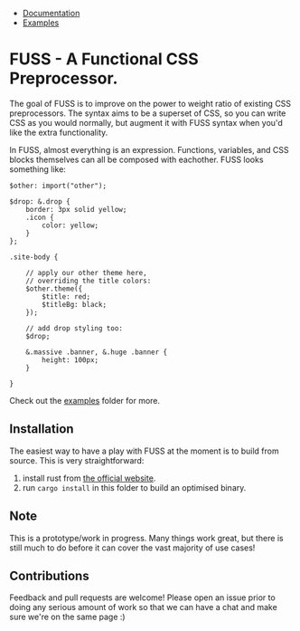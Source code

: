 - [Documentation](docs/index.md)
- [Examples](examples)

# FUSS - A Functional CSS Preprocessor.

The goal of FUSS is to improve on the power to weight ratio of existing CSS preprocessors. The syntax aims to be a superset of CSS, so you can write CSS as you would normally, but augment it with FUSS syntax when you'd like the extra functionality.

In FUSS, almost everything is an expression. Functions, variables, and CSS blocks themselves can all be composed with eachother. FUSS looks something like:

```
$other: import("other");

$drop: &.drop {
    border: 3px solid yellow;
    .icon {
        color: yellow;
    }
};

.site-body {

    // apply our other theme here,
    // overriding the title colors:
    $other.theme({
        $title: red;
        $titleBg: black;
    });

    // add drop styling too:
    $drop;

    &.massive .banner, &.huge .banner {
        height: 100px;
    }

}
```

Check out the [examples](examples) folder for more.

## Installation

The easiest way to have a play with FUSS at the moment is to build from source. This is very straightforward:

1. install rust from [the official website](https://www.rust-lang.org).
2. run `cargo install` in this folder to build an optimised binary.

## Note

This is a prototype/work in progress. Many things work great, but there is still much to do before it can cover the vast majority of use cases!

## Contributions

Feedback and pull requests are welcome! Please open an issue prior to doing any serious amount of work so that we can have a chat and make sure we're on the same page :)